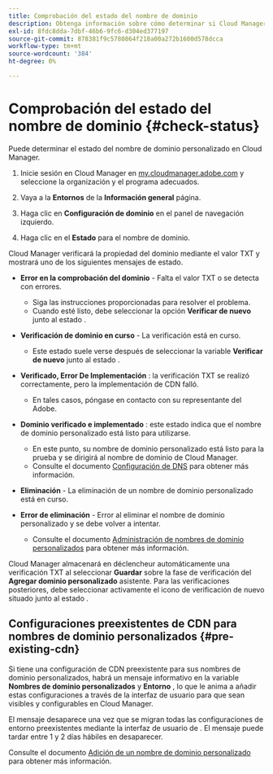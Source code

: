 ```yaml
---
title: Comprobación del estado del nombre de dominio
description: Obtenga información sobre cómo determinar si Cloud Manager ha verificado correctamente su nombre de dominio personalizado.
exl-id: 8fdc8dda-7dbf-46b6-9fc6-d304ed377197
source-git-commit: 878381f9c5780864f218a00a272b1600d578dcca
workflow-type: tm+mt
source-wordcount: '384'
ht-degree: 0%

---
```



# Comprobación del estado del nombre de dominio {#check-status}

Puede determinar el estado del nombre de dominio personalizado en Cloud Manager.

1. Inicie sesión en Cloud Manager en [my.cloudmanager.adobe.com](https://my.cloudmanager.adobe.com/) y seleccione la organización y el programa adecuados.

1. Vaya a la **Entornos** de la **Información general** página.

1. Haga clic en **Configuración de dominio** en el panel de navegación izquierdo.

1. Haga clic en el **Estado** para el nombre de dominio.

Cloud Manager verificará la propiedad del dominio mediante el valor TXT y mostrará uno de los siguientes mensajes de estado.

* **Error en la comprobación del dominio** - Falta el valor TXT o se detecta con errores.

   * Siga las instrucciones proporcionadas para resolver el problema.
   * Cuando esté listo, debe seleccionar la opción **Verificar de nuevo** junto al estado .

* **Verificación de dominio en curso** - La verificación está en curso.

   * Este estado suele verse después de seleccionar la variable **Verificar de nuevo** junto al estado .

* **Verificado, Error De Implementación** : la verificación TXT se realizó correctamente, pero la implementación de CDN falló.

   * En tales casos, póngase en contacto con su representante del Adobe.

* **Dominio verificado e implementado** : este estado indica que el nombre de dominio personalizado está listo para utilizarse.

   * En este punto, su nombre de dominio personalizado está listo para la prueba y se dirigirá al nombre de dominio de Cloud Manager.
   * Consulte el documento [Configuración de DNS](/help/implementing/cloud-manager/custom-domain-names/configure-dns-settings.md) para obtener más información.

* **Eliminación** - La eliminación de un nombre de dominio personalizado está en curso.

* **Error de eliminación** - Error al eliminar el nombre de dominio personalizado y se debe volver a intentar.

   * Consulte el documento [Administración de nombres de dominio personalizados](/help/implementing/cloud-manager/custom-domain-names/managing-custom-domain-names.md) para obtener más información.

Cloud Manager almacenará en déclencheur automáticamente una verificación TXT al seleccionar **Guardar** sobre la fase de verificación del **Agregar dominio personalizado** asistente. Para las verificaciones posteriores, debe seleccionar activamente el icono de verificación de nuevo situado junto al estado .

## Configuraciones preexistentes de CDN para nombres de dominio personalizados {#pre-existing-cdn}

Si tiene una configuración de CDN preexistente para sus nombres de dominio personalizados, habrá un mensaje informativo en la variable **Nombres de dominio personalizados** y **Entorno** , lo que le anima a añadir estas configuraciones a través de la interfaz de usuario para que sean visibles y configurables en Cloud Manager.

El mensaje desaparece una vez que se migran todas las configuraciones de entorno preexistentes mediante la interfaz de usuario de . El mensaje puede tardar entre 1 y 2 días hábiles en desaparecer.

Consulte el documento [Adición de un nombre de dominio personalizado](/help/implementing/cloud-manager/custom-domain-names/add-custom-domain-name.md) para obtener más información.
